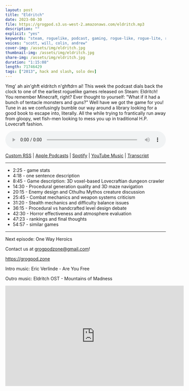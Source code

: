 ```yaml
---
layout: post
title: "Eldritch"
date: 2023-08-30
file: https://grogpod.s3.us-west-2.amazonaws.com/eldritch.mp3
description: ""
explicit: "yes" 
keywords: "steam, roguelike, podcast, gaming, rogue-like, rogue-lite, roguelite, eldritch"
voices: "scott, will, colin, andrew"
cover-img: /assets/img/eldritch.jpg
thumbnail-img: /assets/img/eldritch.jpg
share-img: /assets/img/eldritch.jpg
duration: "1:15:08"
length: 71746429  
tags: ["2013", hack and slash, solo dev]
---
```


Ymg' ah ain'ghft eldritch n'ghftdrn ai! This week the podcast dials back the clock to one of the earliest roguelike games released on Steam: Eldritch! You remember Minecraft, right? Ever thought to yourself: "What if it had a bunch of tentacle monsters and guns?" Well have we got the game for you! Tune in as we confusingly bumble our way around a library looking for a good book to escape into, literally. All the while trying to frantically run away from gloopy, wet fish-men looking to mess you up in traditional H.P. Lovecraft fashion.

<div class="container">
  <audio controls style="width: 100%;">
    <source src="https://grogpod.s3.us-west-2.amazonaws.com/eldritch.mp3" type="audio/mpeg">
  </audio>
</div>

[Custom RSS](https://grogpod.zone/feed.xml) | [Apple Podcasts](https://podcasts.apple.com/us/podcast/eldritch/id1650474911?i=1000626167059) | [Spotify](https://open.spotify.com/episode/1ZIBXuLTRLGFgYes28v5ZU?si=tCmB_eSxTtmQQCeZlaBlIQ) | [YouTube Music](https://www.youtube.com/playlist?list=PL-ShOmyMvd4jYFChE6tgj0JYG8RKK4xe0) | [Transcript](https://github.com/ScottBurger/going_rogue_podcast/blob/master/docs/transcripts/eldrtich.txt)


---------------------------

* 2:25 - game stats
* 4:18 - one sentence description
* 8:45 - Game description: 3D voxel-based Lovecraftian dungeon crawler
* 14:30 - Procedural generation quality and 3D maze navigation
* 20:15 - Enemy design and Cthulhu Mythos creature discussion
* 25:45 - Combat mechanics and weapon systems criticism
* 31:20 - Stealth mechanics and difficulty balance issues
* 36:15 - Procedural vs handcrafted level design debate
* 42:30 - Horror effectiveness and atmosphere evaluation
* 47:23 - rankings and final thoughts
* 54:57 - similar games

---------------------------

Next episode: One Way Heroics

Contact us at grogpodzone@gmail.com!

https://grogpod.zone

Intro music: Eric Verlinde - Are You Free

Outro music: Eldritch OST - Mountains of Madness

<div class="embed-responsive embed-responsive-16by9">
<iframe width="560" height="315" src="https://www.youtube.com/embed/5enJyEt49aw" title="YouTube video player" frameborder="0" allow="accelerometer; autoplay; clipboard-write; encrypted-media; gyroscope; picture-in-picture" allowfullscreen></iframe>
</div>
